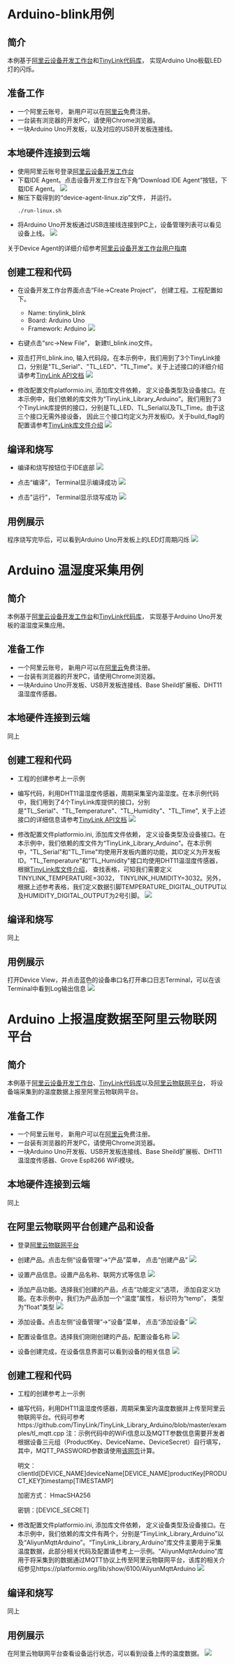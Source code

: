 # Arduino-blink用例

## 简介
本例基于[阿里云设备开发工作台](https://hacklab.aliyun.com)和[TinyLink代码库](http://tinylink.emnets.org)， 实现Arduino Uno板载LED灯的闪烁。

## 准备工作
* 一个阿里云账号， 新用户可以在[阿里云](https://cn.aliyun.com)免费注册。
* 一台装有浏览器的开发PC，请使用Chrome浏览器。
* 一块Arduino Uno开发板，以及对应的USB开发板连接线。

## 本地硬件连接到云端
* 使用阿里云账号登录[阿里云设备开发工作台](https://hacklab.aliyun.com)
* 下载IDE Agent。点击设备开发工作台左下角“Download IDE Agent”按钮，下载IDE Agent。
![](images/example1/download_agent.png)
* 解压下载得到的“device-agent-linux.zip”文件， 并运行。
    ```
    ./run-linux.sh
    ```
* 将Arduino Uno开发板通过USB连接线连接到PC上，设备管理列表可以看见设备上线。
![](images/example1/device_list.png)

关于Device Agent的详细介绍参考[阿里云设备开发工作台用户指南](https://gaic.alicdn.com/doc/hacklab/duaucu.html)

## 创建工程和代码
* 在设备开发工作台界面点击“File->Create Project”， 创建工程。工程配置如下。
    * Name: tinylink_blink
    * Board: Arduino Uno
    * Framework: Arduino
![](images/create_project.png)

* 右键点击“src->New File”， 新建tl_blink.ino文件。

* 双击打开tl_blink.ino, 输入代码段。在本示例中，我们用到了3个TinyLink接口，分别是"TL_Serial"、"TL_LED"、"TL_Time"。关于上述接口的详细介绍请参考[TinyLink API文档](http://tinylink.emnets.org/view/en/api_page.php)
![](images/sourceCode.png)

* 修改配置文件platformio.ini, 添加库文件依赖， 定义设备类型及设备接口。在本示例中，我们依赖的库文件为“TinyLink_Library_Arduino”。我们用到了3个TinyLink库提供的接口，分别是TL_LED、TL_Serial以及TL_Time。由于这三个接口无需外接设备， 因此三个接口均定义为开发板ID。关于build_flag的配置请参考[TinyLink库文件介绍](https://github.com/TinyLink/TinyLink_Library_Arduino)
![](images/example1/platform_config.png)

## 编译和烧写
* 编译和烧写按钮位于IDE底部
![](images/example1/compile_1.png)

* 点击“编译”， Terminal显示编译成功
![](images/example1/compile_2.png)

* 点击"运行"， Terminal显示烧写成功
![](images/example1/burn.png)

## 用例展示
程序烧写完毕后，可以看到Arduino Uno开发板上的LED灯周期闪烁
![](images/example1/run.jpg)

# Arduino 温湿度采集用例

## 简介
本例基于[阿里云设备开发工作台](https://hacklab.aliyun.com)和[TinyLink代码库](http://tinylink.emnets.org)， 实现基于Arduino Uno开发板的温湿度采集应用。

## 准备工作
* 一个阿里云账号， 新用户可以在[阿里云](https://cn.aliyun.com)免费注册。
* 一台装有浏览器的开发PC，请使用Chrome浏览器。
* 一块Arduino Uno开发板、USB开发板连接线、Base Sheild扩展板、DHT11温湿度传感器。

## 本地硬件连接到云端
同上

## 创建工程和代码
* 工程的创建参考上一示例

* 编写代码，利用DHT11温湿度传感器，周期采集室内温湿度。在本示例代码中，我们用到了4个TinyLink库提供的接口，分别是"TL_Serial"、"TL_Temperature"、"TL_Humidity"、"TL_Time", 关于上述接口的详细信息请参考[TinyLink API文档](http://tinylink.emnets.org/view/en/api_page.php)
![](images/example2/sourceCode.png)

* 修改配置文件platformio.ini, 添加库文件依赖， 定义设备类型及设备接口。在本示例中，我们依赖的库文件为“TinyLink_Library_Arduino”。在本示例中，"TL_Serial"和"TL_Time"均使用开发板内置的功能，其ID定义为开发板ID。"TL_Temperature"和"TL_Humidity"接口均使用DHT11温湿度传感器，根据[TinyLink库文件介绍](https://github.com/TinyLink/TinyLink_Library_Arduino)， 查找表格，可知我们需要定义TINYLINK_TEMPERATURE=3032， TINYLINK_HUMIDITY=3032。另外，根据上述参考表格，我们定义数据引脚TEMPERATURE_DIGITAL_OUTPUT以及HUMIDITY_DIGITAL_OUTPUT为2号引脚。
![](images/example2/platform_config.png)

## 编译和烧写
同上

## 用例展示
打开Device View，并点击蓝色的设备串口名打开串口日志Terminal，可以在该Terminal中看到Log输出信息
![](images/example2/Serial.png)


# Arduino 上报温度数据至阿里云物联网平台

## 简介
本例基于[阿里云设备开发工作台](https://hacklab.aliyun.com)、[TinyLink代码库](http://tinylink.emnets.org)以及[阿里云物联网平台](https://iot.console.aliyun.com)， 将设备端采集到的温度数据上报至阿里云物联网平台。

## 准备工作
* 一个阿里云账号， 新用户可以在[阿里云](https://cn.aliyun.com)免费注册。
* 一台装有浏览器的开发PC，请使用Chrome浏览器。
* 一块Arduino Uno开发板、USB开发板连接线、Base Sheild扩展板、DHT11温湿度传感器、Grove Esp8266 WiFi模块。

## 本地硬件连接到云端
同上

## 在阿里云物联网平台创建产品和设备
* 登录[阿里云物联网平台](https://iot.console.aliyun.com)

* 创建产品。点击左侧“设备管理”->“产品”菜单， 点击“创建产品”
![](images/example3/create_product.png)

* 设置产品信息。设置产品名称、联网方式等信息
![](images/example3/product_config.png)

* 添加产品功能。选择我们创建的产品，点击“功能定义”选项， 添加自定义功能。在本示例中，我们为产品添加一个“温度”属性， 标识符为“temp”， 类型为“float”类型
![](images/example3/product_function.png)

* 添加设备。点击左侧“设备管理”->“设备”菜单， 点击“添加设备”
![](images/example3/create_device.png)

* 配置设备信息。选择我们刚刚创建的产品，配置设备名称
![](images/example3/device_config.png)

* 设备创建完成，在设备信息界面可以看到设备的相关信息
![](images/example3/device_info.png)

## 创建工程和代码
* 工程的创建参考上一示例

* 编写代码，利用DHT11温湿度传感器，周期采集室内温度数据并上传至阿里云物联网平台。代码可参考https://github.com/TinyLink/TinyLink_Library_Arduino/blob/master/examples/tl_mqtt.cpp
注：示例代码中的WiFi信息以及MQTT参数信息需要开发者根据设备三元组（ProductKey、DeviceName、DeviceSecret）自行填写， 其中，MQTT_PASSWORD参数请使用[该网页](http://tool.oschina.net/encrypt?type=2)计算。

    明文： clientId[DEVICE_NAME]deviceName[DEVICE_NAME]productKey[PRODUCT_KEY]timestamp[TIMESTAMP]

    加密方式： HmacSHA256

    密钥：[DEVICE_SECRET]


* 修改配置文件platformio.ini, 添加库文件依赖， 定义设备类型及设备接口。在本示例中，我们依赖的库文件有两个，分别是“TinyLink_Library_Arduino”以及“AliyunMqttArduino”。“TinyLink_Library_Arduino”库文件主要用于采集温度数据，此部分相关代码及配置请参考上一示例。“AliyunMqttArduino”库用于将采集到的数据通过MQTT协议上传至阿里云物联网平台，该库的相关介绍参见https://platformio.org/lib/show/6100/AliyunMqttArduino
![](images/example3/platform_config.png)

## 编译和烧写
同上

## 用例展示
在阿里云物联网平台查看设备运行状态，可以看到设备上传的温度数据。
![](images/example3/result.png)

